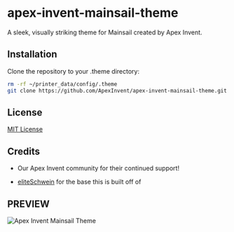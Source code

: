 # apex-invent-mainsail-theme
A sleek, visually striking theme for Mainsail created by Apex Invent.

## Installation
Clone the repository to your .theme directory:
```bash
rm -rf ~/printer_data/config/.theme 
git clone https://github.com/ApexInvent/apex-invent-mainsail-theme.git ~/printer_data/config/.theme
```

## License
[MIT License](./LICENSE)

## Credits

* Our Apex Invent community for their continued support!

* [eliteSchwein](https://github.com/eliteSchwein/acryl-fluidd-mainsail-theme) for the base this is built off of

## PREVIEW
![Apex Invent Mainsail Theme](relative/path/to/screenshot.png)

